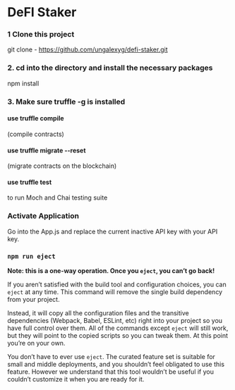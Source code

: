 # DeFI Staker
### 1 Clone this project 

git clone - https://github.com/ungalexyg/defi-staker.git

### 2. cd into the directory and install the necessary packages

npm install

### 3. Make sure truffle -g is installed

#### use truffle compile 
(compile contracts)

#### use truffle migrate --reset 
(migrate contracts on the blockchain)

#### use truffle test
to run Moch and Chai testing suite

### Activate Application

Go into the App.js and replace the current inactive
API key with your API key.

### `npm run eject`

**Note: this is a one-way operation. Once you `eject`, you can’t go back!**

If you aren’t satisfied with the build tool and configuration choices, you can `eject` at any time. This command will remove the single build dependency from your project.

Instead, it will copy all the configuration files and the transitive dependencies (Webpack, Babel, ESLint, etc) right into your project so you have full control over them. All of the commands except `eject` will still work, but they will point to the copied scripts so you can tweak them. At this point you’re on your own.

You don’t have to ever use `eject`. The curated feature set is suitable for small and middle deployments, and you shouldn’t feel obligated to use this feature. However we understand that this tool wouldn’t be useful if you couldn’t customize it when you are ready for it.

